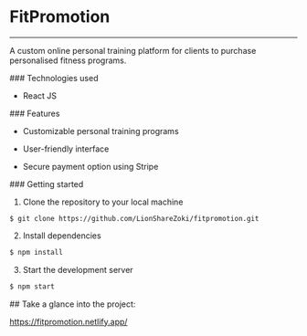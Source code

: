 # FitPromotion

---

A custom online personal training platform for clients to purchase personalised fitness programs.

### Technologies used

- React JS
  

### Features

- Customizable personal training programs
  
- User-friendly interface
  
- Secure payment option using Stripe
  

### Getting started

1. Clone the repository to your local machine
  
  ```shell
  $ git clone https://github.com/LionShareZoki/fitpromotion.git
  ```
  

2. Install dependencies
  
  ```ruby
  $ npm install
  ```
  
3. Start the development server
  
  ```ruby
  $ npm start
  ```
  

## Take a glance into the project:

https://fitpromotion.netlify.app/
